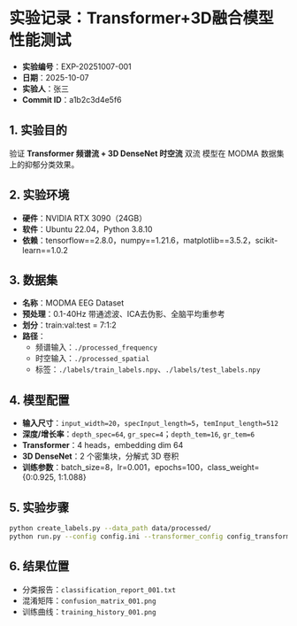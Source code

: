 # 实验记录：Transformer+3D融合模型性能测试  
- **实验编号**：EXP-20251007-001  
- **日期**：2025-10-07  
- **实验人**：张三  
- **Commit ID**：a1b2c3d4e5f6  

## 1. 实验目的  
验证 **Transformer 频谱流 + 3D DenseNet 时空流** 双流 模型在 MODMA 数据集上的抑郁分类效果。  

## 2. 实验环境  
- **硬件**：NVIDIA RTX 3090（24GB）  
- **软件**：Ubuntu 22.04，Python 3.8.10  
- **依赖**：tensorflow==2.8.0，numpy==1.21.6，matplotlib==3.5.2，scikit-learn==1.0.2  

## 3. 数据集  
- **名称**：MODMA EEG Dataset  
- **预处理**：0.1-40Hz 带通滤波、ICA去伪影、全脑平均重参考  
- **划分**：train:val:test = 7:1:2  
- **路径**：
  - 频谱输入：`./processed_frequency`  
  - 时空输入：`./processed_spatial`  
  - 标签：`./labels/train_labels.npy`、`./labels/test_labels.npy`  

## 4. 模型配置  
- **输入尺寸**：`input_width=20`，`specInput_length=5`，`temInput_length=512`  
- **深度/增长率**：`depth_spec=64`, `gr_spec=4`；`depth_tem=16`, `gr_tem=6`  
- **Transformer**：4 heads，embedding dim 64  
- **3D DenseNet**：2 个密集块，分解式 3D 卷积  
- **训练参数**：batch_size=8，lr=0.001，epochs=100，class_weight={0:0.925, 1:1.088}  

## 5. 实验步骤  
```bash
python create_labels.py --data_path data/processed/
python run.py --config config.ini --transformer_config config_transformer.ini
```

## 6. 结果位置  
- 分类报告：`classification_report_001.txt`  
- 混淆矩阵：`confusion_matrix_001.png`  
- 训练曲线：`training_history_001.png`  
